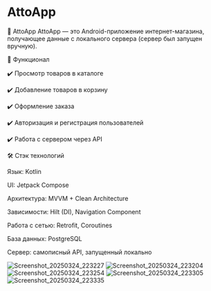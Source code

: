 # AttoApp
🛒 AttoApp
AttoApp — это Android-приложение интернет-магазина, получающее данные с локального сервера (сервер был запущен вручную).

🚀 Функционал

✔️ Просмотр товаров в каталоге

✔️ Добавление товаров в корзину

✔️ Оформление заказа

✔️ Авторизация и регистрация пользователей

✔️ Работа с сервером через API

🛠 Стэк технологий

Язык: Kotlin

UI: Jetpack Compose

Архитектура: MVVM + Clean Architecture

Зависимости: Hilt (DI), Navigation Component

Работа с сетью: Retrofit, Coroutines

База данных: PostgreSQL

Сервер: самописный API, запущенный локально


![Screenshot_20250324_223227](https://github.com/user-attachments/assets/00065312-43f0-4855-873d-f5873eb27ee7)
![Screenshot_20250324_223204](https://github.com/user-attachments/assets/9a4741f9-a1f2-4ce7-b9f1-1e9e5029de84)
![Screenshot_20250324_223254](https://github.com/user-attachments/assets/5911442e-fe6c-408a-aab0-f64a45125466)
![Screenshot_20250324_223305](https://github.com/user-attachments/assets/5e6a1eb4-7bed-41d8-bf4f-f29a39b3aa8d)
![Screenshot_20250324_223335](https://github.com/user-attachments/assets/79eaa669-ce72-4380-8472-ab8b68fb4d21)

